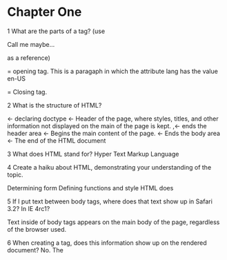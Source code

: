 # Chapter One

1 What are the parts of a tag? (use <p lang= "en-US">Call me maybe...</p> as a reference)
<p lang="en-US">		= 		opening tag. This is a paragaph  in which the attribute lang has the value en-US
</p> 							=		Closing tag.


2 What is the structure of HTML?
<html>   <- declaring doctype
<head>	<- Header of the page, where styles, titles, and other information not displayed on the main of the page is kept.
</head> ,<- ends the header area
<body> <- Begins the main content of the page.
</body> <- Ends the body area
</html> <- The end of the HTML document

3 What does HTML stand for?
  Hyper
  Text
  Markup
  Language
  
4 Create a haiku about HTML, demonstrating your understanding of the topic.

Determining form
Defining functions and style
HTML does


5 If I put text between body tags, where does that text show up in Safari 3.2? In IE 4rc1?

Text inside of body tags appears on the main body of the page, regardless of the browser used.

6 When creating a <head> tag, does this information show up on the rendered document?
No. The <title> tag will put information in the menu bar of the document, but not in the rendered area. 

## Challenge yourself!

In 2000 words or less, describe the travel of a packet of information from your home computer to a server.

The request goes from my computer (example: from the web browser). It travels through the wireless network to a cable modem. The cable modem sends the request via cable to my ISP, Comcast via a series of relays (there are many paths it culd take). Comcast sends the request out across more relays and the main backbone of the internet, across various servers until it reaches the server it is intended for.